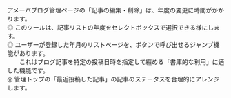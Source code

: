 アメーバブログ管理ページの「記事の編集・削除」は、年度の変更に時間がかかります。 <br>
◎ このツールは、記事リストの年度をセレクトボックスで選択できる様にします。<br>
◎ ユーザーが登録した年月のリストページを、ボタンで呼び出せるジャンプ機能があります。<br>
　　これはブログ記事を特定の投稿日時を指定して纏める「書庫的な利用」に適した機能です。<br>
◎ 管理トップの「最近投稿した記事」の記事のステータスを合理的にアレンジします。<br>
